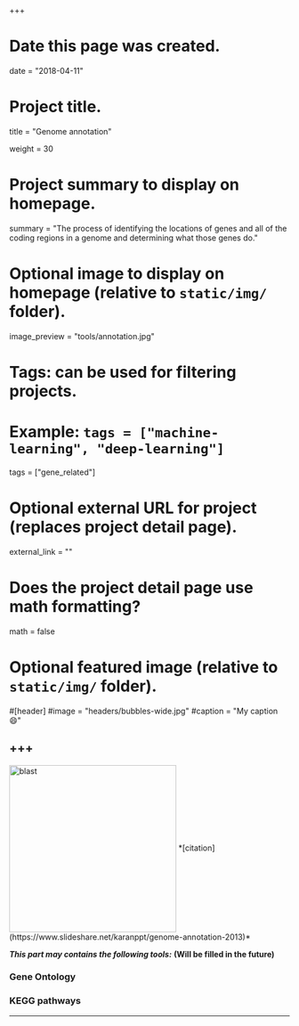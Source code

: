 +++
# Date this page was created.
date = "2018-04-11"

# Project title.
title = "Genome annotation"

weight = 30
# Project summary to display on homepage.
summary = "The process of identifying the locations of genes and all of the coding regions in a genome and determining what those genes do."

# Optional image to display on homepage (relative to `static/img/` folder).
image_preview = "tools/annotation.jpg"

# Tags: can be used for filtering projects.
# Example: `tags = ["machine-learning", "deep-learning"]`
tags = ["gene_related"]

# Optional external URL for project (replaces project detail page).
external_link = ""


# Does the project detail page use math formatting?
math = false

# Optional featured image (relative to `static/img/` folder).
#[header]
#image = "headers/bubbles-wide.jpg"
#caption = "My caption :smile:"


+++
---
<img src="/img/tools/annotation.jpg" height="300" alt="blast" align="center">
*[citation](https://www.slideshare.net/karanppt/genome-annotation-2013)*

***This part may contains the following tools:*** **(Will be filled in the future)**

### Gene Ontology

### KEGG pathways


---